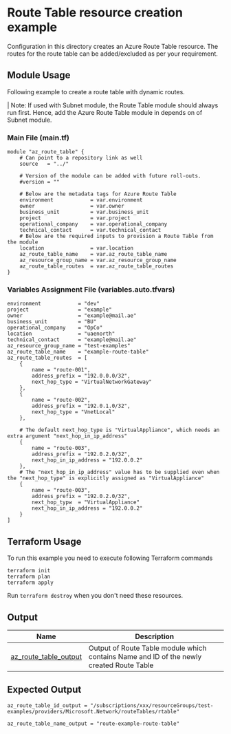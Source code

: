 <!-- BEGIN_TF_DOCS -->
# Route Table resource creation example

Configuration in this directory creates an Azure Route Table resource. The routes for the route table can be added/excluded as per your requirement.

## Module Usage

Following example to create a route table with dynamic routes.

| Note: If used with Subnet module, the Route Table module should always run first. Hence, add the Azure Route Table module in depends on of Subnet module. 

### Main File (main.tf)
```hcl
module "az_route_table" {
    # Can point to a repository link as well 
    source   = "../"

    # Version of the module can be added with future roll-outs.
    #version = "" 

    # Below are the metadata tags for Azure Route Table
    environment            = var.environment
    owner                  = var.owner
    business_unit          = var.business_unit
    project                = var.project
    operational_company    = var.operational_company
    technical_contact      = var.technical_contact
    # Below are the required inputs to provision a Route Table from the module
    location               = var.location
    az_route_table_name    = var.az_route_table_name
    az_resource_group_name = var.az_resource_group_name
    az_route_table_routes  = var.az_route_table_routes
}
```

### Variables Assignment File (variables.auto.tfvars)
```hcl
environment            = "dev"
project                = "example"
owner                  = "example@mail.ae"
business_unit          = "BU"
operational_company    = "OpCo"
location               = "uaenorth"
technical_contact      = "example@mail.ae"
az_resource_group_name = "test-examples"
az_route_table_name    = "example-route-table"
az_route_table_routes  = [
    {
        name = "route-001",
        address_prefix = "192.0.0.0/32",
        next_hop_type = "VirtualNetworkGateway"
    },
    {
        name = "route-002",
        address_prefix = "192.0.1.0/32",
        next_hop_type = "VnetLocal"
    },

    # The default next_hop_type is "VirtualAppliance", which needs an extra argument "next_hop_in_ip_address"
    {
        name = "route-003",
        address_prefix = "192.0.2.0/32",
        next_hop_in_ip_address = "192.0.0.2"
    },
    # The "next_hop_in_ip_address" value has to be supplied even when the "next_hop_type" is explicitly assigned as "VirtualAppliance"
    {
        name = "route-003",
        address_prefix = "192.0.2.0/32",
        next_hop_typw  = "VirtualAppliance"
        next_hop_in_ip_address = "192.0.0.2"
    }
]
```

## Terraform Usage

To run this example you need to execute following Terraform commands

```hcl
terraform init
terraform plan
terraform apply
```

Run `terraform destroy` when you don't need these resources.


## Output

| Name | Description |
|------|-------------|
| <a name="output_az_route_table_output"></a> [az\_route\_table\_output](#output\_az\_route\_table\_output) | Output of Route Table module which contains Name and ID of the newly created Route Table |

## Expected Output
```
az_route_table_id_output = "/subscriptions/xxx/resourceGroups/test-examples/providers/Microsoft.Network/routeTables/rtable"

az_route_table_name_output = "route-example-route-table"
```
<!-- END_TF_DOCS -->
